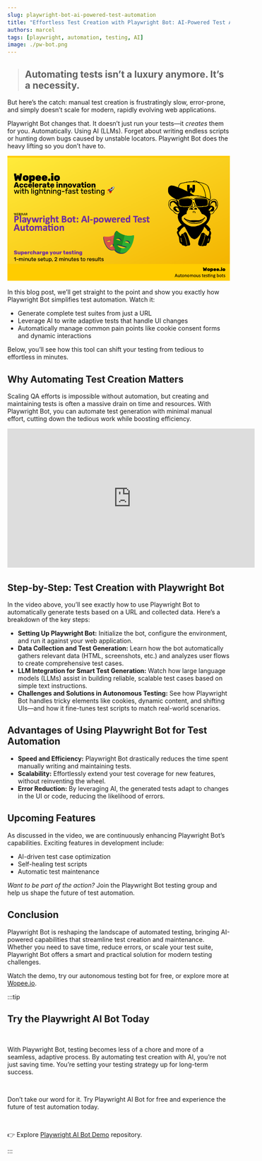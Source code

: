 ```yaml
---
slug: playwright-bot-ai-powered-test-automation
title: "Effortless Test Creation with Playwright Bot: AI-Powered Test Automation"
authors: marcel
tags: [playwright, automation, testing, AI]
image: ./pw-bot.png
---
```


> ## Automating tests isn’t a luxury anymore. It’s a necessity.

But here’s the catch: manual test creation is frustratingly slow, error-prone, and simply doesn’t scale for modern, rapidly evolving web applications.

<!--truncate-->

Playwright Bot changes that. It doesn’t just run your tests—it _creates_ them for you. Automatically. Using AI (LLMs). Forget about writing endless scripts or hunting down bugs caused by unstable locators. Playwright Bot does the heavy lifting so you don’t have to.

![Playwright Bot](./pw-bot.png)

In this blog post, we’ll get straight to the point and show you exactly how Playwright Bot simplifies test automation. Watch it:

- Generate complete test suites from just a URL
- Leverage AI to write adaptive tests that handle UI changes
- Automatically manage common pain points like cookie consent forms and dynamic interactions

Below, you’ll see how this tool can shift your testing from tedious to effortless in minutes.

## Why Automating Test Creation Matters

Scaling QA efforts is impossible without automation, but creating and maintaining tests is often a massive drain on time and resources. With Playwright Bot, you can automate test generation with minimal manual effort, cutting down the tedious work while boosting efficiency.

<div style={{ display: 'flex', justifyContent: 'center' }}>
<iframe width="560" height="315" src="https://www.youtube.com/embed/6m-l5yM2Gno?si=Ab_qjojKoHjO_Uh_" title="Effortless Test Creation with Playwright Bot: AI-Powered Test Automation" frameborder="0" allow="accelerometer; autoplay; clipboard-write; encrypted-media; gyroscope; picture-in-picture; web-share" referrerpolicy="strict-origin-when-cross-origin" allowfullscreen></iframe>
</div>

## Step-by-Step: Test Creation with Playwright Bot

In the video above, you’ll see exactly how to use Playwright Bot to automatically generate tests based on a URL and collected data. Here’s a breakdown of the key steps:

- **Setting Up Playwright Bot:** Initialize the bot, configure the environment, and run it against your web application.
- **Data Collection and Test Generation:** Learn how the bot automatically gathers relevant data (HTML, screenshots, etc.) and analyzes user flows to create comprehensive test cases.
- **LLM Integration for Smart Test Generation:** Watch how large language models (LLMs) assist in building reliable, scalable test cases based on simple text instructions.
- **Challenges and Solutions in Autonomous Testing:** See how Playwright Bot handles tricky elements like cookies, dynamic content, and shifting UIs—and how it fine-tunes test scripts to match real-world scenarios.

## Advantages of Using Playwright Bot for Test Automation

- **Speed and Efficiency:** Playwright Bot drastically reduces the time spent manually writing and maintaining tests.
- **Scalability:** Effortlessly extend your test coverage for new features, without reinventing the wheel.
- **Error Reduction:** By leveraging AI, the generated tests adapt to changes in the UI or code, reducing the likelihood of errors.

## Upcoming Features

As discussed in the video, we are continuously enhancing Playwright Bot’s capabilities. Exciting features in development include:

- AI-driven test case optimization
- Self-healing test scripts
- Automatic test maintenance

_Want to be part of the action?_ Join the Playwright Bot testing group and help us shape the future of test automation.

## Conclusion

Playwright Bot is reshaping the landscape of automated testing, bringing AI-powered capabilities that streamline test creation and maintenance. Whether you need to save time, reduce errors, or scale your test suite, Playwright Bot offers a smart and practical solution for modern testing challenges.

Watch the demo, try our autonomous testing bot for free, or explore more at [Wopee.io](https://wopee.io).

:::tip

## Try the Playwright AI Bot Today

<br />

With Playwright Bot, testing becomes less of a chore and more of a seamless, adaptive process. By automating test creation with AI, you’re not just saving time. You’re setting your testing strategy up for long-term success.

<br />

Don’t take our word for it. Try Playwright AI Bot for free and experience the future of test automation today.

<br />

👉 Explore [Playwright AI Bot Demo](https://github.com/Wopee-io/playwright-ai-bot-demo) repository.

:::
